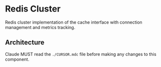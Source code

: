 # Redis Cluster

Redis cluster implementation of the cache interface with connection management and metrics tracking.

## Architecture  
Claude MUST read the `./CURSOR.mdc` file before making any changes to this component.